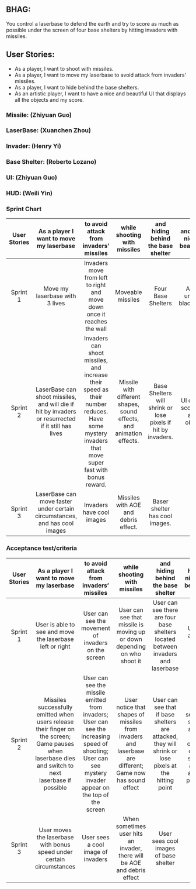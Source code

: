 ## BHAG:

You control a laserbase to defend the earth and try to score as much as possible
under the screen of four base shelters by hitting invaders with missiles.


## User Stories:

-   As a player, I want to shoot with missiles.
-   As a player, I want to move my laserbase to avoid attack from invaders' missiles.
-   As a player, I want to hide behind the base shelters.
-   As an artistic player, I want to have a nice and beautiful UI that displays 
    all the objects and my score.


### Missile: (Zhiyuan Guo)

### LaserBase: (Xuanchen Zhou)

### Invader: (Henry Yi)

### Base Shelter: (Roberto Lozano)

### UI: (Zhiyuan Guo)

### HUD: (Weili Yin)

### Sprint Chart

**User Stories**|**As a player I want to move my laserbase**|**to avoid attack from invaders’ missiles**|**while shooting with missiles**|**and hiding behind the base shelter**|**and have a nice and beautiful UI**
:-----:|:-----:|:-----:|:-----:|:-----:|:-----:
Sprint 1|Move my laserbase with 3 lives|Invaders move from left to right and move down once it reaches the wall|Moveable missiles|Four Base Shelters|A black universe blackground
Sprint 2|LaserBase can shoot missiles, and will die if hit by invaders or resurrected if it still has lives|Invaders can shoot missiles, and increase their speed as their number reduces. Have some mystery invaders that move super fast with bonus reward.|Missile with different shapes, sound effects,  and animation effects.|Base Shelters will shrink or lose pixels if hit by invaders.|UI displays scores and all the objects.
Sprint 3|LaserBase can move faster under certain circumstances, and has cool images|Invaders have cool images|Missiles with AOE and debris effect.|Baser shelter has cool images.| 


### Acceptance test/criteria

**User Stories**|**As a player I want to move my laserbase**|**to avoid attack from invaders’ missiles**|**while shooting with missiles**|**and hiding behind the base shelter**|**and have a nice and beautiful UI**
:-----:|:-----:|:-----:|:-----:|:-----:|:-----:
Sprint 1|User is able to see and move the laserbase left or right|User can see the movement of invaders on the screen|User can see that missile is moving up or down depending on who shoot it|User can see there are four base shelters located between invaders and laserbase|User is able to see it
Sprint 2|Missiles successfully emitted when users release their finger on the screen; Game pauses when laserbase dies and switch to next laserbase if possible |User can see the missile emitted from invaders; User can see the increasing speed of shooting; User can see mystery invader appear on the top of the screen|User notice that shapes of missiles from invaders and laserbase are different; Game now has sound effect|User can see that if base shelters are attacked, they will shrink or lose pixels at the hitting point |User now sees the scores and all the objects on the screen and is able to play the game
Sprint 3|User moves the laserbase with bonus speed under certain circumstances|User sees a cool image of invaders|When sometimes user hits an invader, there will be AOE and debris effect|User sees cool images of base shelter| 